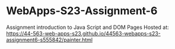 
# WebApps-S23-Assignment-6
Assignment introduction to Java Script and DOM
Pages Hosted at: <https://44-563-web-apps-s23.github.io/44563-webapps-s23-assignment6-s555842/painter.html>

